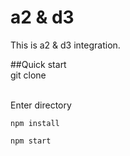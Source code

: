 # a2 & d3
This is a2 & d3 integration.


##Quick start
<br>
	git clone 

<br>	
	Enter directory

	npm install
	
	npm start
